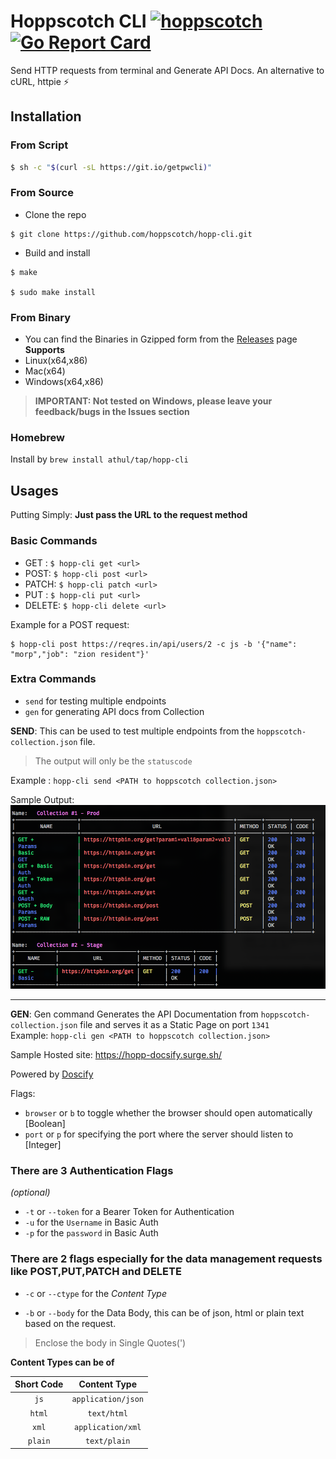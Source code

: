 # Hoppscotch CLI [![hoppscotch](https://img.shields.io/badge/Made_for-Hoppscotch-hex_color_code?logo=Postwoman)](https://hoppscotch.io) [![Go Report Card](https://goreportcard.com/badge/github.com/athul/pwcli)](https://goreportcard.com/report/github.com/athul/pwcli)

Send HTTP requests from terminal and Generate API Docs. An alternative to cURL, httpie ⚡️

## Installation

### From Script

```bash
$ sh -c "$(curl -sL https://git.io/getpwcli)"
```

### From Source

- Clone the repo

```
$ git clone https://github.com/hoppscotch/hopp-cli.git
```

- Build and install

```
$ make

$ sudo make install
```

### From Binary

- You can find the Binaries in Gzipped form from the [Releases](https://github.com/athul/pwcli/releases) page  
  **Supports**
- Linux(x64,x86)
- Mac(x64)
- Windows(x64,x86)

> **IMPORTANT: Not tested on Windows, please leave your feedback/bugs in the Issues section**

### Homebrew

Install by `brew install athul/tap/hopp-cli`

## Usages

Putting Simply: **Just pass the URL to the request method**

### Basic Commands

- GET : `$ hopp-cli get <url> `
- POST: `$ hopp-cli post <url> `
- PATCH: `$ hopp-cli patch <url>`
- PUT : `$ hopp-cli put <url>`
- DELETE: `$ hopp-cli delete <url>`

Example for a POST request:

```shell
$ hopp-cli post https://reqres.in/api/users/2 -c js -b '{"name": "morp","job": "zion resident"}'

```

### Extra Commands

- `send` for testing multiple endpoints
- `gen` for generating API docs from Collection

**SEND**: This can be used to test multiple endpoints from the `hoppscotch-collection.json` file.

> The output will only be the `statuscode`

Example : `hopp-cli send <PATH to hoppscotch collection.json>`  

Sample Output:
![](/assets/send.png)

---

**GEN**: Gen command Generates the API Documentation from  `hoppscotch-collection.json` file and serves it as a Static Page on port `1341`  
Example: `hopp-cli gen <PATH to hoppscotch collection.json>`

Sample Hosted site: https://hopp-docsify.surge.sh/

Powered by [Doscify](https://docsify.js.org)

Flags:

- `browser` or `b` to toggle whether the browser should open automatically [Boolean]
- `port` or `p` for specifying the port where the server should listen to [Integer]

### There are 3 Authentication Flags

_(optional)_

- `-t` or `--token` for a Bearer Token for Authentication
- `-u` for the `Username` in Basic Auth
- `-p` for the `password` in Basic Auth

### There are 2 flags especially for the data management requests like POST,PUT,PATCH and DELETE

- `-c` or `--ctype` for the _Content Type_

- `-b` or `--body` for the Data Body, this can be of json, html or plain text based on the request.

> Enclose the body in Single Quotes(\')

**Content Types can be of**  

|Short Code|Content Type|
|:---:|:---:|
|`js`|`application/json`|
|`html`|`text/html`|
|`xml`|`application/xml`|
|`plain`|`text/plain`|
